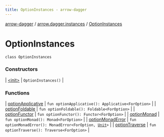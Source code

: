 ```yaml
---
title: OptionInstances - arrow-dagger
---
```


[arrow-dagger](../../index.html) / [arrow.dagger.instances](../index.html) / [OptionInstances](./index.html)

# OptionInstances

`class OptionInstances`

### Constructors

| [&lt;init&gt;](-init-.html) | `OptionInstances()` |

### Functions

| [optionApplicative](option-applicative.html) | `fun optionApplicative(): Applicative<ForOption>` |
| [optionFoldable](option-foldable.html) | `fun optionFoldable(): Foldable<ForOption>` |
| [optionFunctor](option-functor.html) | `fun optionFunctor(): Functor<ForOption>` |
| [optionMonad](option-monad.html) | `fun optionMonad(): Monad<ForOption>` |
| [optionMonadError](option-monad-error.html) | `fun optionMonadError(): MonadError<ForOption, `[`Unit`](https://kotlinlang.org/api/latest/jvm/stdlib/kotlin/-unit/index.html)`>` |
| [optionTraverse](option-traverse.html) | `fun optionTraverse(): Traverse<ForOption>` |

